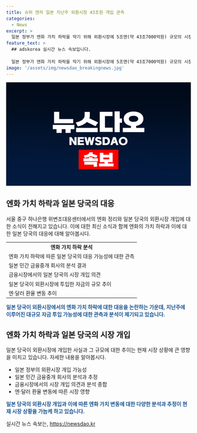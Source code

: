 ```yaml
---
title: 슈퍼 엔저 일본 지난주 외환시장 43조원 개입 관측
categories:
  - News
excerpt: >
  일본 정부가 엔화 가치 하락을 막기 위해 외환시장에 5조엔(약 43조7000억원) 규모의 시장 개입을 했을 가능성이 제기되고 있다. 지난달 11∼12일에 2조엔(약 17조5000억원) 혹은 3조엔(약 26조2000억원) 규모의 개입이 있었을 것으로 분석되고 있으며, 이로 인해 엔·달러 환율이 급락했다. 이에 대한 일본 당국의 공식 발표는 없지만, 시장에서의 분석으로 촉발된 이러한 추측이 화제가 되고 있다.
feature_text: >
  ## adskorea 실시간 뉴스 속보입니다.

  일본 정부가 엔화 가치 하락을 막기 위해 외환시장에 5조엔(약 43조7000억원) 규모의 시장 개입을 했을 가능성이 제기되고 있다. 지난달 11∼12일에 2조엔(약 17조5000억원) 혹은 3조엔(약 26조2000억원) 규모의 개입이 있었을 것으로 분석되고 있으며, 이로 인해 엔·달러 환율이 급락했다. 이에 대한 일본 당국의 공식 발표는 없지만, 시장에서의 분석으로 촉발된 이러한 추측이 화제가 되고 있다.
image: '/assets/img/newsdao_breakingnews.jpg'
---
```


<p><img src="/assets/img/newsdao_breakingnews.jpg" alt="adskorea 속보" /></p>

<h2 data-ke-size="size26">엔화 가치 하락과 일본 당국의 대응</h2>

<p data-ke-size="size16">서울 중구 하나은행 위변조대응센터에서의 엔화 정리와 일본 당국의 외환시장 개입에 대한 소식이 전해지고 있습니다. 이에 대한 최신 소식과 함께 엔화의 가치 하락과 이에 대한 일본 당국의 대응에 대해 알아봅시다.</p>

<table>
  <tr>
    <td style="text-align: center; height: 17px;"><b>엔화 가치 하락 분석</b></td>
  </tr>
  <tr>
    <td>엔화 가치 하락에 따른 일본 당국의 대응 가능성에 대한 관측</td>
  </tr>
  <tr>
    <td>일본 민간 금융중개 회사의 분석 결과</td>
  </tr>
  <tr>
    <td>금융시장에서의 일본 당국의 시장 개입 의견</td>
  </tr>
  <tr>
    <td>일본 당국이 외환시장에 투입한 자금의 규모 추이</td>
  </tr>
  <tr>
    <td>엔·달러 환율 변동 추이</td>
  </tr>
</table>

<p><b><span style="color: #1a5490;">일본 당국이 외환시장에서의 엔화 가치 하락에 대한 대응을 논란하는 가운데, 지난주에 이루어진 대규모 자금 투입 가능성에 대한 관측과 분석이 제기되고 있습니다.</span></b></p>

<h2 data-ke-size="size26">엔화 가치 하락과 일본 당국의 시장 개입</h2>

<p data-ke-size="size16">일본 당국이 외환시장에 개입한 사실과 그 규모에 대한 추이는 현재 시장 상황에 큰 영향을 미치고 있습니다. 자세한 내용을 알아봅시다.</p>

<ul>
  <li>일본 정부의 외환시장 개입 가능성</li>
  <li>일본 민간 금융중개 회사의 분석과 추정</li>
  <li>금융시장에서의 시장 개입 의견과 분석 종합</li>
  <li>엔·달러 환율 변동에 따른 시장 영향</li>
</ul>

<p><b><span style="color: #1a5490;">일본 당국의 외환시장 개입과 이에 따른 엔화 가치 변동에 대한 다양한 분석과 추정이 현재 시장 상황을 가늠케 하고 있습니다.</span></b></p>
실시간 뉴스 속보는, <a href="https://newsdao.kr" rel="dofollow">https://newsdao.kr</a>


